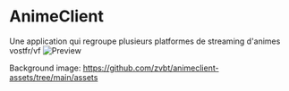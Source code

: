 # AnimeClient
Une application qui regroupe plusieurs platformes de streaming d'animes vostfr/vf
![Preview](https://i.imgur.com/xZmvCGu.png)


Background image: https://github.com/zvbt/animeclient-assets/tree/main/assets
